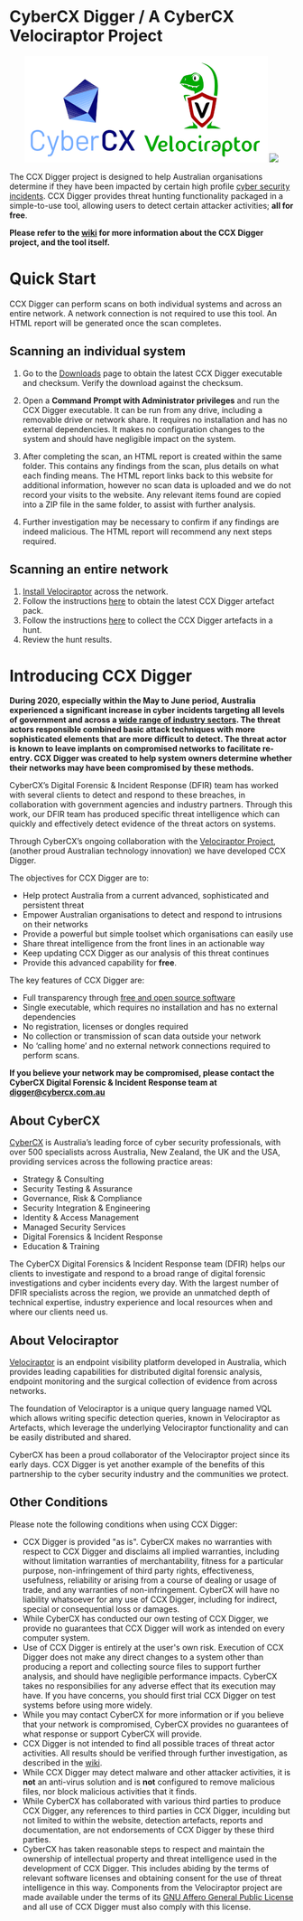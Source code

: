 # CyberCX Digger / A CyberCX Velociraptor Project

<div align="center">
    <img src="https://github.com/CCXLabs/CCXDigger/blob/master/images/CyberCX_Digger_Velociraptor.png"></img>
    <img
src="https://www.velocidex.com/images/logos/logo.svg"</img>
</div>

The CCX Digger project is designed to help Australian organisations determine if they have been impacted by certain high profile [cyber security incidents](https://www.pm.gov.au/media/statement-malicious-cyber-activity-against-australian-networks). CCX Digger provides threat hunting functionality packaged in a simple-to-use tool, allowing users to detect certain attacker activities; **all for free**.

**Please refer to the [wiki](https://github.com/CCXLabs/CCXDigger/wiki) for more information about the CCX Digger project, and the tool itself.**

# Quick Start

CCX Digger can perform scans on both individual systems and across an entire network. A network connection is not required to use this tool. An HTML report will be generated once the scan completes.

## Scanning an individual system

1. Go to the [Downloads](https://github.com/CCXLabs/CCXDigger/wiki/Downloads) page to obtain the latest CCX Digger executable and checksum. Verify the download against the checksum.

2. Open a **Command Prompt with Administrator privileges** and run the CCX Digger executable. It can be run from any drive, including a removable drive or network share. It requires no installation and has no external dependencies. It makes no configuration changes to the system and should have negligible impact on the system.

3. After completing the scan, an HTML report is created within the same folder. This contains any findings from the scan, plus details on what each finding means. The HTML report links back to this website for additional information, however no scan data is uploaded and we do not record your visits to the website. Any relevant items found are copied into a ZIP file in the same folder, to assist with further analysis.

3. Further investigation may be necessary to confirm if any findings are indeed malicious. The HTML report will recommend any next steps required.

## Scanning an entire network

1. [Install Velociraptor](https://www.velocidex.com/docs/getting-started/) across the network.  
2. Follow the instructions [here](https://github.com/CCXLabs/CCXDigger/wiki/Downloads#version-01-artefact-pack) to obtain the latest CCX Digger artefact pack.
3. Follow the instructions [here](https://www.velocidex.com/docs/user-interface/artifacts/client_artifacts/) to collect the CCX Digger artefacts in a hunt.
4. Review the hunt results.

# Introducing CCX Digger

**During 2020, especially within the May to June period, Australia experienced a significant increase in cyber incidents targeting all levels of government and across a [wide range of industry sectors](https://www.pm.gov.au/media/statement-malicious-cyber-activity-against-australian-networks). The threat actors responsible combined basic attack techniques with more sophisticated elements that are more difficult to detect. The threat actor is known to leave implants on compromised networks to facilitate re-entry. CCX Digger was created to help system owners determine whether their networks may have been compromised by these methods.**

CyberCX’s Digital Forensic & Incident Response (DFIR) team has worked with several clients to detect and respond to these breaches, in collaboration with government agencies and industry partners. Through this work, our DFIR team has produced specific threat intelligence which can quickly and effectively detect evidence of the threat actors on systems.

Through CyberCX’s ongoing collaboration with the [Velociraptor Project](https://www.velocidex.com/), (another proud Australian technology innovation) we have developed CCX Digger.

The objectives for CCX Digger are to:
* Help protect Australia from a current advanced, sophisticated and persistent threat
* Empower Australian organisations to detect and respond to intrusions on their networks
* Provide a powerful but simple toolset which organisations can easily use
* Share threat intelligence from the front lines in an actionable way
* Keep updating CCX Digger as our analysis of this threat continues
* Provide this advanced capability for **free**.

The key features of CCX Digger are:
* Full transparency through [free and open source software](https://www.velocidex.com/about/license/)
* Single executable, which requires no installation and has no external dependencies
* No registration, licenses or dongles required
* No collection or transmission of scan data outside your network
* No ‘calling home’ and no external network connections required to perform scans.

**If you believe your network may be compromised, please contact the CyberCX Digital Forensic & Incident Response team at digger@cybercx.com.au**

## About CyberCX
[CyberCX](https://www.cybercx.com.au) is Australia’s leading force of cyber security professionals, with over 500 specialists across Australia, New Zealand, the UK and the USA, providing services across the following practice areas:

* Strategy & Consulting
* Security Testing & Assurance
* Governance, Risk & Compliance
* Security Integration & Engineering
* Identity & Access Management
* Managed Security Services
* Digital Forensics & Incident Response
* Education & Training

The CyberCX Digital Forensics & Incident Response team (DFIR) helps our clients to investigate and respond to a broad range of digital forensic investigations and cyber incidents every day. With the largest number of DFIR specialists across the region, we provide an unmatched depth of technical expertise, industry experience and local resources when and where our clients need us.

## About Velociraptor

[Velociraptor](https://www.velocidex.com) is an endpoint visibility platform developed in Australia, which provides leading capabilities for distributed digital forensic analysis, endpoint monitoring and the surgical collection of evidence from across networks.  

The foundation of Velociraptor is a unique query language named VQL which allows writing specific detection queries, known in Velociraptor as Artefacts, which leverage the underlying Velociraptor functionality and can be easily distributed and shared.

CyberCX has been a proud collaborator of the Velociraptor project since its early days. CCX Digger is yet another example of the benefits of this partnership to the cyber security industry and the communities we protect.

## Other Conditions

Please note the following conditions when using CCX Digger:
* CCX Digger is provided "as is". CyberCX makes no warranties with respect to CCX Digger and disclaims all implied warranties, including without limitation warranties of merchantability, fitness for a particular purpose, non-infringement of third party rights, effectiveness, usefulness, reliability or arising from a course of dealing or usage of trade, and any warranties of non-infringement. CyberCX will have no liability whatsoever for any use of CCX Digger, including for indirect, special or consequential loss or damages.
* While CyberCX has conducted our own testing of CCX Digger, we provide no guarantees that CCX Digger will work as intended on every computer system.
* Use of CCX Digger is entirely at the user's own risk. Execution of CCX Digger does not make any direct changes to a system other than producing a report and collecting source files to support further analysis, and should have negligible performance impacts. CyberCX takes no responsibilies for any adverse effect that its execution may have. If you have concerns, you should first trial CCX Digger on test systems before using more widely.
* While you may contact CyberCX for more information or if you believe that your network is compromised, CyberCX provides no guarantees of what response or support CyberCX will provide.
* CCX Digger is not intended to find all possible traces of threat actor activities. All results should be verified through further investigation, as described in the [wiki](https://github.com/CCXLabs/CCXDigger/wiki).
* While CCX Digger may detect malware and other attacker activities, it is **not** an anti-virus solution and is **not** configured to remove malicious files, nor block malicious activities that it finds.
* While CyberCX has collaborated with various third parties to produce CCX Digger, any references to third parties in CCX Digger, inculding but not limited to within the website, detection artefacts, reports and documentation, are not endorsements of CCX Digger by these third parties.
* CyberCX has taken reasonable steps to respect and maintain the ownership of intellectual property and threat intelligence used in the development of CCX Digger. This includes abiding by the terms of relevant software licenses and obtaining consent for the use of threat intelligence in this way. Components from the Velociraptor project are made available under the terms of its [GNU Affero General Public License](https://www.velocidex.com/about/license/) and all use of CCX Digger must also comply with this license.
